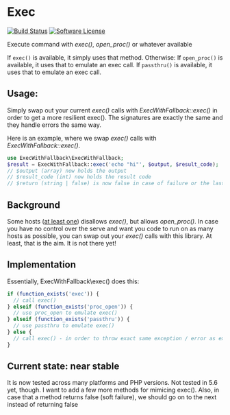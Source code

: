# Exec

[![Build Status](https://img.shields.io/github/workflow/status/rosell-dk/exec-with-fallback/PHP?logo=GitHub&style=flat-square)](https://github.com/rosell-dk/exec-with-fallback/actions/workflows/php.yml)
[![Software License](https://img.shields.io/badge/license-MIT-brightgreen.svg?style=flat-square)](https://github.com/rosell-dk/exec-with-fallback/blob/master/LICENSE)

Execute command with *exec()*, *open_proc()* or whatever available

If `exec()` is available, it simply uses that method. Otherwise:
If `open_proc()` is available, it uses that to emulate an exec call.
If `passthru()` is available, it uses that to emulate an exec call.

## Usage:

Simply swap out your current *exec()* calls with *ExecWithFallback::exec()* in order to get a more resilient exec(). The signatures are exactly the same and they handle errors the same way.

Here is an example, where we swap *exec()* calls with *ExecWithFallback::exec()*.
```php
use ExecWithFallback\ExecWithFallback;
$result = ExecWithFallback::exec('echo "hi"', $output, $result_code);
// $output (array) now holds the output
// $result_code (int) now holds the result code
// $return (string | false) is now false in case of failure or the last line of the output
```

## Background
Some hosts ([at least one](https://wordpress.org/support/topic/php-8-and-exec-disabled-leads-to-fatal-error/#post-15103963)) disallows *exec()*, but allows *open_proc()*. In case you have no control over the serve and want you code to run on as many hosts as possible, you can swap out your *exec()* calls with this library. At least, that is the aim. It is not there yet!

## Implementation
Essentially, ExecWithFallback\exec() does this:
```php
if (function_exists('exec')) {
  // call exec()
} elseif (function_exists('proc_open')) {
  // use proc_open to emulate exec()
} elseif (function_exists('passthru')) {
  // use passthru to emulate exec()
} else {
  // call exec() - in order to throw exact same exception / error as exec() would do
}
```


## Current state: near stable
It is now tested across many platforms and PHP versions. Not tested in 5.6 yet, though.
I want to add a few more methods for mimicing exec().
Also, in case that a method returns false (soft failure), we should go on to the next instead of returning false
